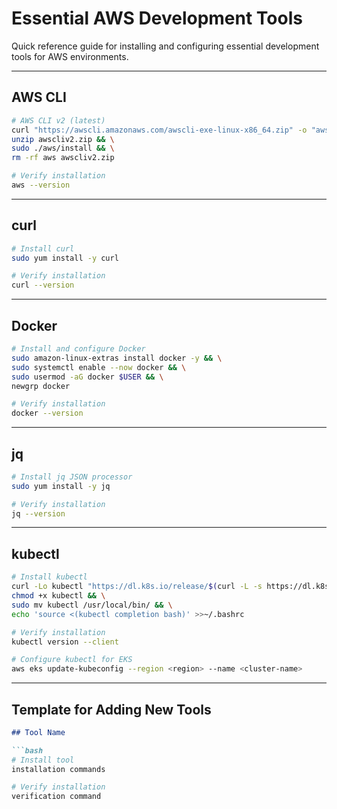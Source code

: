 # Essential AWS Development Tools

Quick reference guide for installing and configuring essential development tools for AWS environments.

---

## AWS CLI

```bash
# AWS CLI v2 (latest)
curl "https://awscli.amazonaws.com/awscli-exe-linux-x86_64.zip" -o "awscliv2.zip" && \
unzip awscliv2.zip && \
sudo ./aws/install && \
rm -rf aws awscliv2.zip
```

```bash
# Verify installation
aws --version
```

---

## curl

```bash
# Install curl
sudo yum install -y curl
```

```bash
# Verify installation
curl --version
```

---

## Docker

```bash
# Install and configure Docker
sudo amazon-linux-extras install docker -y && \
sudo systemctl enable --now docker && \
sudo usermod -aG docker $USER && \
newgrp docker
```

```bash
# Verify installation
docker --version
```

---

## jq

```bash
# Install jq JSON processor
sudo yum install -y jq
```

```bash
# Verify installation
jq --version
```

---

## kubectl

```bash
# Install kubectl
curl -Lo kubectl "https://dl.k8s.io/release/$(curl -L -s https://dl.k8s.io/release/stable.txt)/bin/linux/amd64/kubectl" && \
chmod +x kubectl && \
sudo mv kubectl /usr/local/bin/ && \
echo 'source <(kubectl completion bash)' >>~/.bashrc
```

```bash
# Verify installation
kubectl version --client
```

```bash
# Configure kubectl for EKS
aws eks update-kubeconfig --region <region> --name <cluster-name>
```

---

## Template for Adding New Tools

```markdown
## Tool Name

```bash
# Install tool
installation commands
```

```bash
# Verify installation
verification command
```
```
